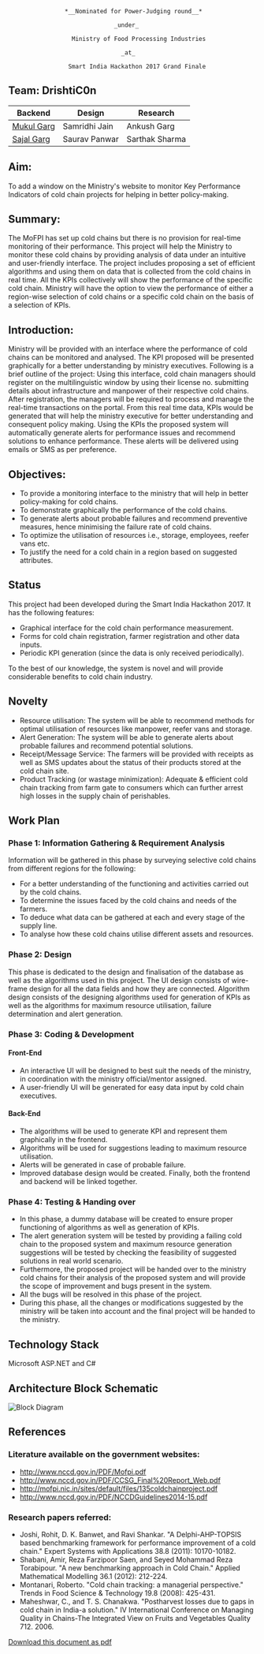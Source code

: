 
                    *__Nominated for Power-Judging round__*

                                  _under_

                      Ministry of Food Processing Industries

                                    _at_

                     Smart India Hackathon 2017 Grand Finale

## Team: **DrishtiC0n**

| Backend | Design  | Research  |
| ------- | ------- | --------- |
| [Mukul Garg](https://m4mukulgarg.github.io/about-me/) | Samridhi Jain | Ankush Garg |
| [Sajal Garg](https://www.linkedin.com/in/sajal-garg-247609157/)  | Saurav Panwar  | Sarthak Sharma |

## Aim:
To add a window on the Ministry's website to monitor Key Performance Indicators of cold chain projects for helping in better policy-making.

## Summary:
The MoFPI has set up cold chains but there is no provision for real-time monitoring of their performance. This project will help the Ministry to monitor these cold chains by providing analysis of data under an intuitive and user-friendly interface.
The project includes proposing a set of efficient algorithms and using them on data that is collected from the cold chains in real time.  All the KPIs collectively will show the performance of the specific cold chain.
Ministry will have the option to view the performance of either a region-wise selection of cold chains or a specific cold chain on the basis of a selection of KPIs.

## Introduction:
Ministry will be provided with an interface where the performance of cold chains can be monitored and analysed. The KPI proposed will be presented graphically for a better understanding by ministry executives.
Following is a brief outline of the project:
Using this interface, cold chain managers should register on the multilinguistic window by using their license no. submitting details about infrastructure and manpower of their respective cold chains. After registration, the managers will be required to process and manage the real-time transactions on the portal. From this real time data, KPIs would be generated that will help the ministry executive for better understanding and consequent policy making.
Using the KPIs the proposed system will automatically generate alerts for performance issues and recommend solutions to enhance performance. These alerts will be delivered using emails or SMS as per preference.

## Objectives:
* To provide a monitoring interface to the ministry that will help in better policy-making for cold chains.
* To demonstrate graphically the performance of the cold chains.
* To generate alerts about probable failures and recommend preventive measures, hence minimising the failure rate of cold chains.
* To optimize the utilisation of resources i.e., storage, employees, reefer vans etc.
* To justify the need for a cold chain in a region based on suggested attributes.

## Status
This project had been developed during the Smart India Hackathon 2017. It has the following features:
* Graphical interface for the cold chain performance measurement.
* Forms for cold chain registration, farmer registration and other data inputs.
* Periodic KPI generation (since the data is only received periodically).

To the best of our knowledge, the system is novel and will provide considerable benefits to cold chain industry.

## Novelty
* Resource utilisation:  The system will be able to recommend methods for optimal utilisation of resources like manpower, reefer vans and storage.
* Alert Generation: The system will be able to generate alerts about probable failures and recommend potential solutions.
* Receipt/Message Service: The farmers will be provided with receipts as well as SMS updates about the status of their products stored at the cold chain site.
* Product Tracking (or wastage minimization): Adequate & efficient cold chain tracking from farm gate to consumers which can further arrest high losses in the supply chain of perishables.

## Work Plan
### Phase 1: Information Gathering & Requirement Analysis
Information will be gathered in this phase by surveying selective cold chains from different regions for the following:
* For a better understanding of the functioning and activities carried out by the cold chains. 
* To determine the issues faced by the cold chains and needs of the farmers.
* To deduce what data can be gathered at each and every stage of the supply line.
* To analyse how these cold chains utilise different assets and resources.

### Phase 2: Design
This phase is dedicated to the design and finalisation of the database as well as the algorithms used in this project.
The UI design consists of wire-frame design for all the data fields and how they are connected.
Algorithm design consists of the designing algorithms used for generation of KPIs as well as the algorithms for maximum resource utilisation, failure determination and alert generation.

### Phase 3: Coding & Development
#### Front-End
* An interactive UI will be designed to best suit the needs of the ministry, in coordination with the ministry official/mentor assigned.
* A user-friendly UI will be generated for easy data input by cold chain executives.

#### Back-End
* The algorithms will be used to generate KPI and represent them graphically in the frontend.
* Algorithms will be used for suggestions leading to maximum resource utilisation.
* Alerts will be generated in case of probable failure.
* Improved database design would be created. 
Finally, both the frontend and backend will be linked together. 

### Phase 4: Testing & Handing over 
* In this phase, a dummy database will be created to ensure proper functioning of algorithms as well as generation of KPIs.
* The alert generation system will be tested by providing a failing cold chain to the proposed system and maximum resource generation suggestions will be tested by checking the feasibility of suggested solutions in real world scenario.
* Furthermore, the proposed project will be handed over to the ministry cold chains for their analysis of the proposed system and will provide the scope of improvement and bugs present in the system. 
* All the bugs will be resolved in this phase of the project.
* During this phase, all the changes or modifications suggested by the ministry will be taken into account and the final project will be handed to the ministry.

## Technology Stack
Microsoft ASP.NET and C#

## Architecture Block Schematic
![Block Diagram](static/csm-architechture.png)

## References
### Literature available on the government websites:
* http://www.nccd.gov.in/PDF/Mofpi.pdf
* http://www.nccd.gov.in/PDF/CCSG_Final%20Report_Web.pdf
* http://mofpi.nic.in/sites/default/files/135coldchainproject.pdf
* http://www.nccd.gov.in/PDF/NCCDGuidelines2014-15.pdf

### Research papers referred:
* Joshi, Rohit, D. K. Banwet, and Ravi Shankar. "A Delphi-AHP-TOPSIS based benchmarking framework for performance improvement of a cold chain." Expert Systems with Applications 38.8 (2011): 10170-10182.
* Shabani, Amir, Reza Farzipoor Saen, and Seyed Mohammad Reza Torabipour. "A new benchmarking approach in Cold Chain." Applied Mathematical Modelling 36.1 (2012): 212-224.
* Montanari, Roberto. "Cold chain tracking: a managerial perspective." Trends in Food Science & Technology 19.8 (2008): 425-431.
* Maheshwar, C., and T. S. Chanakwa. "Postharvest losses due to gaps in cold chain in India-a solution." IV International Conference on Managing Quality in Chains-The Integrated View on Fruits and Vegetables Quality 712. 2006.

[Download this document as pdf](https://drive.google.com/open?id=0B1KLs5DBrLdlREtPbXpxVW5EM1E)

